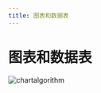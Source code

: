 ```yaml
---
title: 图表和数据表
---
```


# 图表和数据表

<img :src="$withBase('/pu/chartalgorithm.svg')" alt="chartalgorithm">